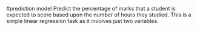 #prediction model
Predict the percentage of marks that a student is expected to score based upon the number of hours they studied. This is a simple linear regression task as it involves just two variables.
